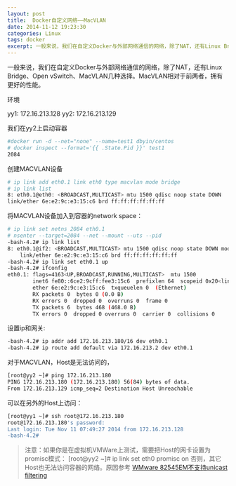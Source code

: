```yaml
---
layout: post
title:  Docker自定义网络——MacVLAN
date: 2014-11-12 19:23:30
categories: Linux
tags: docker
excerpt: 一般来说，我们在自定义Docker与外部网络通信的网络，除了NAT，还有Linux Bridge、Open vSwitch、MacVLAN几种选择。MacVLAN相对于前两者，拥有更好的性能。
---
```


一般来说，我们在自定义Docker与外部网络通信的网络，除了NAT，还有Linux Bridge、Open vSwitch、MacVLAN几种选择。MacVLAN相对于前两者，拥有更好的性能。

环境

yy1: 172.16.213.128
yy2: 172.16.213.129

我们在yy2上启动容器

```sh
#docker run -d --net="none" --name=test1 dbyin/centos
# docker inspect --format='{{ .State.Pid }}' test1
2084
```

创建MACVLAN设备

```sh
# ip link add eth0.1 link eth0 type macvlan mode bridge
# ip link list
8: eth0.1@eth0: <BROADCAST,MULTICAST> mtu 1500 qdisc noop state DOWN 
link/ether 6e:e2:9c:e3:15:c6 brd ff:ff:ff:ff:ff:ff
```

将MACVLAN设备加入到容器的network space：

```sh
# ip link set netns 2084 eth0.1
# nsenter --target=2084 --net --mount --uts --pid
-bash-4.2# ip link list
8: eth0.1@if2: <BROADCAST,MULTICAST> mtu 1500 qdisc noop state DOWN mode DEFAULT 
    link/ether 6e:e2:9c:e3:15:c6 brd ff:ff:ff:ff:ff:ff
-bash-4.2# ip link set eth0.1 up
-bash-4.2# ifconfig
eth0.1: flags=4163<UP,BROADCAST,RUNNING,MULTICAST>  mtu 1500
        inet6 fe80::6ce2:9cff:fee3:15c6  prefixlen 64  scopeid 0x20<link>
        ether 6e:e2:9c:e3:15:c6  txqueuelen 0  (Ethernet)
        RX packets 0  bytes 0 (0.0 B)
        RX errors 0  dropped 0  overruns 0  frame 0
        TX packets 6  bytes 468 (468.0 B)
        TX errors 0  dropped 0 overruns 0  carrier 0  collisions 0
```

设置ip和网关:

```sh
-bash-4.2# ip addr add 172.16.213.180/16 dev eth0.1
-bash-4.2# ip route add default via 172.16.213.2 dev eth0.1
```

对于MACVLAN，Host是无法访问的，

```sh
[root@yy2 ~]# ping 172.16.213.180
PING 172.16.213.180 (172.16.213.180) 56(84) bytes of data.
From 172.16.213.129 icmp_seq=2 Destination Host Unreachable
```

可以在另外的Host上访问：

```sh
[root@yy1 ~]# ssh root@172.16.213.180
root@172.16.213.180's password: 
Last login: Tue Nov 11 07:49:27 2014 from 172.16.213.128
-bash-4.2#
```

> 注意：如果你是在虚拟机VMWare上测试，需要把Host的网卡设置为promisc模式：
> [root@yy2 ~]# ip link set eth0 promisc on
> 否则，其它Host也无法访问容器的网络。原因参考
> [WMware 82545EM不支持unicast filtering](http://sourceforge.net/p/e1000/mailman/message/32952083)

